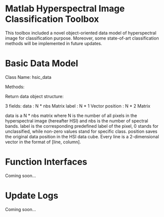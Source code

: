 Matlab Hyperspectral Image Classification Toolbox
============

This toolbox included a novel object-oriented data model of hyperspectral image for classification purpose. 
Moreover, some state-of-art classification methods will be implemented in future updates. 

Basic Data Model
============

Class Name: hsic_data

Methods: 

Return data object structure:

3 fields: 
data     : N * nbs Matrix 
label    : N * 1   Vector
position : N * 2   Matrix

data is a N * nbs matrix where N is the number of all pixels in the hyperspectral image (hereafter HSI) and nbs is the number of spectral bands.
label is the corresponding predefined label of the pixel, 0 stands for unclassified, while non-zero values stand for specific class.
position saves the original data position in the HSI data cube. Every line is a 2-dimensional vector in the format of [line, column]. 

Function Interfaces
============

Coming soon... 

Update Logs
============

Coming soon... 
